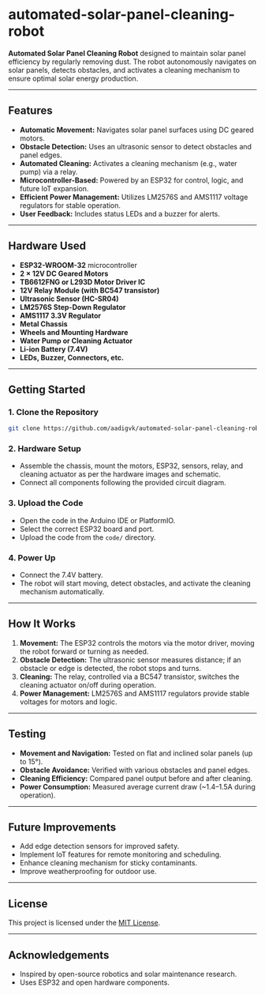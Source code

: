 # automated-solar-panel-cleaning-robot

**Automated Solar Panel Cleaning Robot** designed to maintain solar panel efficiency by regularly removing dust. The robot autonomously navigates on solar panels, detects obstacles, and activates a cleaning mechanism to ensure optimal solar energy production.

---

## Features

- **Automatic Movement:** Navigates solar panel surfaces using DC geared motors.
- **Obstacle Detection:** Uses an ultrasonic sensor to detect obstacles and panel edges.
- **Automated Cleaning:** Activates a cleaning mechanism (e.g., water pump) via a relay.
- **Microcontroller-Based:** Powered by an ESP32 for control, logic, and future IoT expansion.
- **Efficient Power Management:** Utilizes LM2576S and AMS1117 voltage regulators for stable operation.
- **User Feedback:** Includes status LEDs and a buzzer for alerts.

---

## Hardware Used

- **ESP32-WROOM-32** microcontroller
- **2 × 12V DC Geared Motors**
- **TB6612FNG or L293D Motor Driver IC**
- **12V Relay Module (with BC547 transistor)**
- **Ultrasonic Sensor (HC-SR04)**
- **LM2576S Step-Down Regulator**
- **AMS1117 3.3V Regulator**
- **Metal Chassis**
- **Wheels and Mounting Hardware**
- **Water Pump or Cleaning Actuator**
- **Li-ion Battery (7.4V)**
- **LEDs, Buzzer, Connectors, etc.**

---

## Getting Started

### 1. **Clone the Repository**
```bash
git clone https://github.com/aadigvk/automated-solar-panel-cleaning-robot.git
```

### 2. **Hardware Setup**
- Assemble the chassis, mount the motors, ESP32, sensors, relay, and cleaning actuator as per the hardware images and schematic.
- Connect all components following the provided circuit diagram.

### 3. **Upload the Code**
- Open the code in the Arduino IDE or PlatformIO.
- Select the correct ESP32 board and port.
- Upload the code from the `code/` directory.

### 4. **Power Up**
- Connect the 7.4V battery.
- The robot will start moving, detect obstacles, and activate the cleaning mechanism automatically.

---

## How It Works

1. **Movement:** The ESP32 controls the motors via the motor driver, moving the robot forward or turning as needed.
2. **Obstacle Detection:** The ultrasonic sensor measures distance; if an obstacle or edge is detected, the robot stops and turns.
3. **Cleaning:** The relay, controlled via a BC547 transistor, switches the cleaning actuator on/off during operation.
4. **Power Management:** LM2576S and AMS1117 regulators provide stable voltages for motors and logic.

---

## Testing

- **Movement and Navigation:** Tested on flat and inclined solar panels (up to 15°).
- **Obstacle Avoidance:** Verified with various obstacles and panel edges.
- **Cleaning Efficiency:** Compared panel output before and after cleaning.
- **Power Consumption:** Measured average current draw (~1.4–1.5A during operation).

---

## Future Improvements

- Add edge detection sensors for improved safety.
- Implement IoT features for remote monitoring and scheduling.
- Enhance cleaning mechanism for sticky contaminants.
- Improve weatherproofing for outdoor use.

---

## License

This project is licensed under the [MIT License](LICENSE).

---

## Acknowledgements

- Inspired by open-source robotics and solar maintenance research.
- Uses ESP32 and open hardware components.
